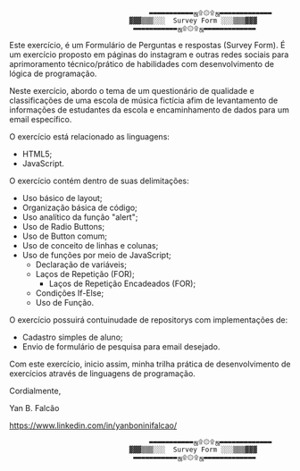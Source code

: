 							           ▬▬▬▬▬▬▬▬▬▬▬ஜ۩۞۩ஜ▬▬▬▬▬▬▬▬▬▬▬▬▬ 
								  ▓▓▓▒▒▒░░░  Survey Form ░░░▒▒▒▓▓▓ 
								   ▬▬▬▬▬▬▬▬▬▬▬ஜ۩۞۩ஜ▬▬▬▬▬▬▬▬▬▬▬▬▬

Este exercício, é um Formulário de Perguntas e respostas (Survey Form). É um exercício proposto em páginas do instagram e outras redes sociais para aprimoramento técnico/prático de habilidades com desenvolvimento de lógica de programação.

Neste exercício, abordo o tema de um questionário de qualidade e classificações de uma escola de música fictícia afim de levantamento de informações de estudantes da escola e encaminhamento de dados para um email específico.

O exercício está relacionado as linguagens:

- HTML5;
- JavaScript.

O exercício contém dentro de suas delimitações:

- Uso básico de layout;
- Organização básica de código;
- Uso analítico da função "alert";
- Uso de Radio Buttons;
- Uso de Button comum;
- Uso de conceito de linhas e colunas;
- Uso de funções por meio de JavaScript;
	- Declaração de variáveis;
	- Laços de Repetição (FOR);
		- Laços de Repetição Encadeados (FOR);
	- Condições If-Else;
	- Uso de Função.

O exercício possuirá contuinudade de repositorys com implementações de:

- Cadastro simples de aluno;
- Envio de formulário de pesquisa para email desejado.

Com este exercício, inicio assim, minha trilha prática de desenvolvimento de exercícios através de linguagens de programação.

Cordialmente,

Yan B. Falcão

https://www.linkedin.com/in/yanboninifalcao/

							           ▬▬▬▬▬▬▬▬▬▬▬ஜ۩۞۩ஜ▬▬▬▬▬▬▬▬▬▬▬▬▬ 
								  ▓▓▓▒▒▒░░░  Survey Form ░░░▒▒▒▓▓▓ 
								   ▬▬▬▬▬▬▬▬▬▬▬ஜ۩۞۩ஜ▬▬▬▬▬▬▬▬▬▬▬▬▬

